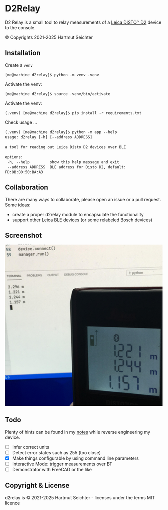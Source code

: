# D2Relay

D2 Relay is a small tool to relay measurements of a [Leica DISTO&trade; D2](https://shop.leica-geosystems.com/buy/disto/d2) device to the console.

&copy; Copyrights 2021-2025 Hartmut Seichter

## Installation

Create a `venv`

```console
[me@machine d2relay]$ python -m venv .venv
```

Activate the venv:

```console
[me@machine d2relay]$ source .venv/bin/activate
```

Activate the venv:

```console
(.venv) [me@machine d2relay]$ pip install -r requirements.txt
```

Check usage ...

```console
(.venv) [me@machine d2relay]$ python -m app --help
usage: d2relay [-h] [--address ADDRESS]

a tool for reading out Leica Disto D2 devices over BLE

options:
 -h, --help         show this help message and exit
 --address ADDRESS  BLE address for Disto D2, default: FD:8B:B0:50:BA:A3
```


## Collaboration

There are many ways to collaborate, please open an issue or a pull request. Some ideas:

* create a proper d2relay module to encapsulate the functionality
* support other Leica BLE devices (or some relabeled Bosch devices)

## Screenshot

![d2relay capturing data from the device](doc/screenshot.jpg)

## Todo

Plenty of hints can be found in my [notes](./doc/notes.md) while reverse engineering my device.

* [ ] Infer correct units
* [ ] Detect error states such as 255 (too close)
* [x] Make things configurable by using command line parameters
* [ ] Interactive Mode: trigger measurements over BT
* [ ] Demonstrator with FreeCAD or the like

## Copyright & License

d2relay is &copy; 2021-2025 Hartmut Seichter - licenses under the terms MIT licence
